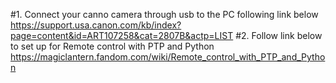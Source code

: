 #1. Connect your canno camera through usb to the PC following link below 
https://support.usa.canon.com/kb/index?page=content&id=ART107258&cat=2807B&actp=LIST
#2. Follow link below to set up for Remote control with PTP and Python
https://magiclantern.fandom.com/wiki/Remote_control_with_PTP_and_Python
